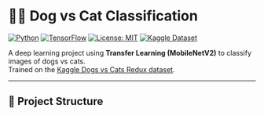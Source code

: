 # 🐶🐱 Dog vs Cat Classification

[![Python](https://img.shields.io/badge/Python-3.8%2B-blue)](https://www.python.org/)
[![TensorFlow](https://img.shields.io/badge/TensorFlow-2.x-orange)](https://www.tensorflow.org/)
[![License: MIT](https://img.shields.io/badge/License-MIT-green.svg)](LICENSE)
[![Kaggle Dataset](https://img.shields.io/badge/Dataset-Kaggle-blue)](https://www.kaggle.com/competitions/dogs-vs-cats-redux-kernels-edition)

A deep learning project using **Transfer Learning (MobileNetV2)** to classify images of dogs vs cats.  
Trained on the [Kaggle Dogs vs Cats Redux dataset](https://www.kaggle.com/competitions/dogs-vs-cats-redux-kernels-edition).

---

## 📂 Project Structure
